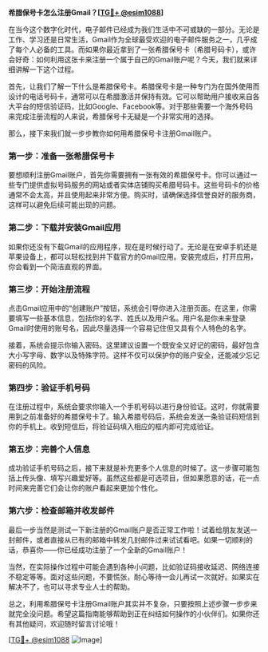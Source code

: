 **希腊保号卡怎么注册Gmail？[[TG💪+ @esim1088](https://t.me/s/esim1088)]**

在当今这个数字化时代，电子邮件已经成为我们生活中不可或缺的一部分。无论是工作、学习还是日常生活，Gmail作为全球最受欢迎的电子邮件服务之一，几乎成了每个人必备的工具。而如果你最近拿到了一张希腊保号卡（希腊号码卡），或许会好奇：如何利用这张卡来注册一个属于自己的Gmail账户呢？今天，我们就来详细讲解一下这个过程。

首先，让我们了解一下什么是希腊保号卡。希腊保号卡是一种专门为在国外使用而设计的电话号码卡，通常可以在希腊激活并保持有效。它可以帮助用户接收来自各大平台的短信验证码，比如Google、Facebook等。对于那些需要一个海外号码来完成注册流程的人来说，希腊保号卡无疑是一个非常实用的选择。

那么，接下来我们就一步步教你如何用希腊保号卡注册Gmail账户。

### **第一步：准备一张希腊保号卡**

要想顺利注册Gmail账户，首先你需要拥有一张有效的希腊保号卡。你可以通过一些专门提供虚拟号码服务的网站或者实体店铺购买希腊号码卡。这些号码卡的价格通常不会太高，并且使用起来非常方便。购买时，请确保选择信誉良好的服务商，这样可以避免后续可能出现的问题。

### **第二步：下载并安装Gmail应用**

如果你还没有下载Gmail的应用程序，现在是时候行动了。无论是在安卓手机还是苹果设备上，都可以轻松找到并下载官方的Gmail应用。安装完成后，打开应用，你会看到一个简洁直观的界面。

### **第三步：开始注册流程**

点击Gmail应用中的“创建账户”按钮，系统会引导你进入注册页面。在这里，你需要填写一些基本信息，包括你的名字、姓氏以及用户名。用户名是你未来登录Gmail时使用的账号名，因此尽量选择一个容易记住但又具有个人特色的名字。

接着，系统会提示你输入密码。这里建议设置一个既安全又好记的密码，最好包含大小写字母、数字以及特殊字符。这样不仅可以保护你的账户安全，还能减少忘记密码的风险。

### **第四步：验证手机号码**

在注册过程中，系统会要求你输入一个手机号码以进行身份验证。这时，你就需要用到之前准备好的希腊保号卡了。输入希腊号码后，系统会发送一条验证码短信到你的手机上。收到短信后，将验证码填入相应的框内即可完成验证。

### **第五步：完善个人信息**

成功验证手机号码之后，接下来就是补充更多个人信息的时候了。这一步骤可能包括上传头像、填写兴趣爱好等。虽然这些都是可选项目，但如果愿意的话，花一点时间来完善它们会让你的账户看起来更加个性化。

### **第六步：检查邮箱并收发邮件**

最后一步当然是测试一下新注册的Gmail账户是否正常工作啦！试着给朋友发送一封邮件，或者直接从已有的邮箱中转发几封邮件过来试试看吧。如果一切顺利的话，恭喜你——你已经成功注册了一个全新的Gmail账户！

当然，在实际操作过程中可能会遇到各种小问题，比如验证码接收延迟、网络连接不稳定等等。面对这些问题，不要慌张，耐心等待一会儿再试一次就好。如果实在解决不了，也可以寻求专业人士的帮助。

总之，利用希腊保号卡注册Gmail账户其实并不复杂，只要按照上述步骤一步步来就完全没问题。希望这篇指南能够帮助到正在纠结如何操作的小伙伴们。如果你还有其他疑问，欢迎随时留言讨论哦！

[[TG💪+ @esim1088](https://t.me/s/esim1088) ![Image](https://i.postimg.cc/4NQfJmqS/Snipaste-2025-05-13-00-14-12.png)]